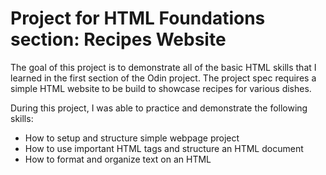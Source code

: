 # Project for HTML Foundations section: Recipes Website

The goal of this project is to demonstrate all of the basic HTML skills that I learned in the first section of the Odin project. The project spec requires a simple HTML website to be build to showcase recipes for various dishes.

During this project, I was able to practice and demonstrate the following skills:
- How to setup and structure simple webpage project
- How to use important HTML tags and structure an HTML document
- How to format and organize text on an HTML
